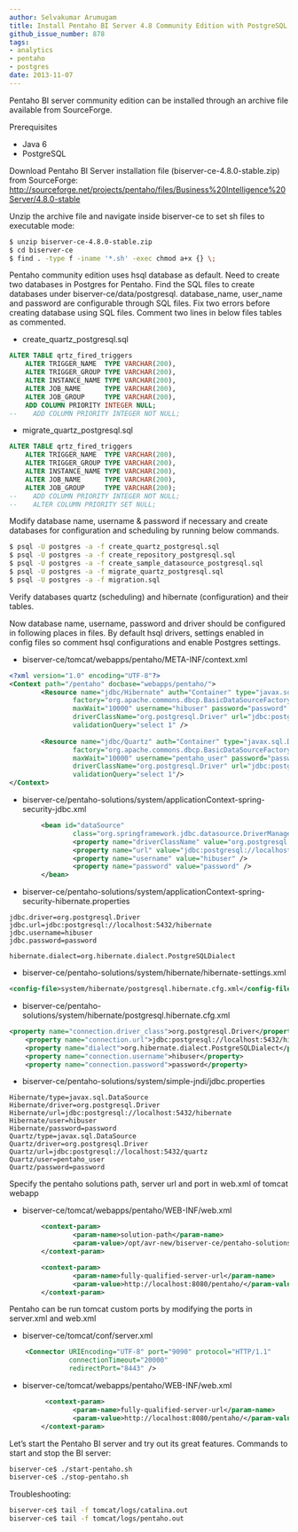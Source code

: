 ```yaml
---
author: Selvakumar Arumugam
title: Install Pentaho BI Server 4.8 Community Edition with PostgreSQL Repository
github_issue_number: 878
tags:
- analytics
- pentaho
- postgres
date: 2013-11-07
---
```


Pentaho BI server community edition can be installed through an archive file available from SourceForge.

Prerequisites

- Java 6
- PostgreSQL

Download Pentaho BI Server installation file (biserver-ce-4.8.0-stable.zip) from SourceForge: http://sourceforge.net/projects/pentaho/files/Business%20Intelligence%20Server/4.8.0-stable

Unzip the archive file and navigate inside biserver-ce to set sh files to executable mode:

```bash
$ unzip biserver-ce-4.8.0-stable.zip
$ cd biserver-ce
$ find . -type f -iname '*.sh' -exec chmod a+x {} \;
```

Pentaho community edition uses hsql database as default. Need to create two databases in Postgres for Pentaho. Find the SQL files to create databases under biserver-ce/data/postgresql. database_name, user_name and password are configurable through SQL files. Fix two errors before creating database using SQL files. Comment two lines in below files tables as commented.

- create_quartz_postgresql.sql

```sql
ALTER TABLE qrtz_fired_triggers
    ALTER TRIGGER_NAME  TYPE VARCHAR(200),
    ALTER TRIGGER_GROUP TYPE VARCHAR(200),
    ALTER INSTANCE_NAME TYPE VARCHAR(200),
    ALTER JOB_NAME      TYPE VARCHAR(200),
    ALTER JOB_GROUP     TYPE VARCHAR(200),
    ADD COLUMN PRIORITY INTEGER NULL;
--    ADD COLUMN PRIORITY INTEGER NOT NULL;
```
- migrate_quartz_postgresql.sql

```sql
ALTER TABLE qrtz_fired_triggers
    ALTER TRIGGER_NAME  TYPE VARCHAR(200),
    ALTER TRIGGER_GROUP TYPE VARCHAR(200),
    ALTER INSTANCE_NAME TYPE VARCHAR(200),
    ALTER JOB_NAME      TYPE VARCHAR(200),
    ALTER JOB_GROUP     TYPE VARCHAR(200);
--    ADD COLUMN PRIORITY INTEGER NOT NULL;
--    ALTER COLUMN PRIORITY SET NULL;
```

Modify database name, username & password if necessary and create databases for configuration and scheduling by running below commands.

```bash
$ psql -U postgres -a -f create_quartz_postgresql.sql
$ psql -U postgres -a -f create_repository_postgresql.sql
$ psql -U postgres -a -f create_sample_datasource_postgresql.sql
$ psql -U postgres -a -f migrate_quartz_postgresql.sql
$ psql -U postgres -a -f migration.sql
```

Verify databases quartz (scheduling) and hibernate (configuration) and their tables.

Now database name, username, password and driver should be configured in following places in files. By default hsql drivers, settings enabled in config files so comment hsql configurations and enable Postgres settings.

- biserver-ce/tomcat/webapps/pentaho/META-INF/context.xml

```xml
<?xml version="1.0" encoding="UTF-8"?>
<Context path="/pentaho" docbase="webapps/pentaho/">
        <Resource name="jdbc/Hibernate" auth="Container" type="javax.sql.DataSource"
                factory="org.apache.commons.dbcp.BasicDataSourceFactory" maxActive="20" maxIdle="5"
                maxWait="10000" username="hibuser" password="password"
                driverClassName="org.postgresql.Driver" url="jdbc:postgresql://localhost:5432/hibernate"
                validationQuery="select 1" />
               
        <Resource name="jdbc/Quartz" auth="Container" type="javax.sql.DataSource"
                factory="org.apache.commons.dbcp.BasicDataSourceFactory" maxActive="20" maxIdle="5"
                maxWait="10000" username="pentaho_user" password="password"
                driverClassName="org.postgresql.Driver" url="jdbc:postgresql://localhost:5432/quartz"
                validationQuery="select 1"/>
</Context>
```
- biserver-ce/pentaho-solutions/system/applicationContext-spring-security-jdbc.xml

```xml
        <bean id="dataSource"
                class="org.springframework.jdbc.datasource.DriverManagerDataSource">
                <property name="driverClassName" value="org.postgresql.Driver" />
                <property name="url" value="jdbc:postgresql://localhost:5432/hibernate" />
                <property name="username" value="hibuser" />
                <property name="password" value="password" />
        </bean>
```

- biserver-ce/pentaho-solutions/system/applicationContext-spring-security-hibernate.properties

```nohighlight
jdbc.driver=org.postgresql.Driver
jdbc.url=jdbc:postgresql://localhost:5432/hibernate
jdbc.username=hibuser
jdbc.password=password

hibernate.dialect=org.hibernate.dialect.PostgreSQLDialect
```
- biserver-ce/pentaho-solutions/system/hibernate/hibernate-settings.xml

```xml
<config-file>system/hibernate/postgresql.hibernate.cfg.xml</config-file>
```
- biserver-ce/pentaho-solutions/system/hibernate/postgresql.hibernate.cfg.xml

```xml
<property name="connection.driver_class">org.postgresql.Driver</property>
    <property name="connection.url">jdbc:postgresql://localhost:5432/hibernate</property>
    <property name="dialect">org.hibernate.dialect.PostgreSQLDialect</property>
    <property name="connection.username">hibuser</property>
    <property name="connection.password">password</property>
```
- biserver-ce/pentaho-solutions/system/simple-jndi/jdbc.properties

```nohighlight
Hibernate/type=javax.sql.DataSource
Hibernate/driver=org.postgresql.Driver
Hibernate/url=jdbc:postgresql://localhost:5432/hibernate
Hibernate/user=hibuser
Hibernate/password=password
Quartz/type=javax.sql.DataSource
Quartz/driver=org.postgresql.Driver
Quartz/url=jdbc:postgresql://localhost:5432/quartz
Quartz/user=pentaho_user
Quartz/password=password
```
Specify the pentaho solutions path, server url and port in web.xml of tomcat webapp

- biserver-ce/tomcat/webapps/pentaho/WEB-INF/web.xml

```xml
        <context-param>
                <param-name>solution-path</param-name>
                <param-value>/opt/avr-new/biserver-ce/pentaho-solutions</param-value>
        </context-param>

        <context-param>
                <param-name>fully-qualified-server-url</param-name>
                <param-value>http://localhost:8080/pentaho/</param-value>
        </context-param>
```

Pentaho can be run tomcat custom ports by modifying the ports in server.xml and web.xml

- biserver-ce/tomcat/conf/server.xml

```xml
    <Connector URIEncoding="UTF-8" port="9090" protocol="HTTP/1.1"
               connectionTimeout="20000"
               redirectPort="8443" />
```

- biserver-ce/tomcat/webapps/pentaho/WEB-INF/web.xml 

```xml
         <context-param>
                <param-name>fully-qualified-server-url</param-name>
                <param-value>http://localhost:8080/pentaho/</param-value>
        </context-param>
```
Let’s start the Pentaho BI server and try out its great features. Commands to start and stop the BI server:

```bash
biserver-ce$ ./start-pentaho.sh
biserver-ce$ ./stop-pentaho.sh
```

Troubleshooting:

```bash
biserver-ce$ tail -f tomcat/logs/catalina.out
biserver-ce$ tail -f tomcat/logs/pentaho.out
```
